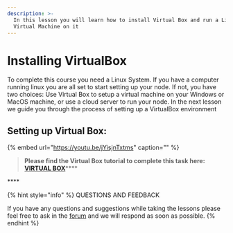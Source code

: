 ```yaml
---
description: >-
  In this lesson you will learn how to install Virtual Box and run a Linux
  Virtual Machine on it
---
```


# Installing VirtualBox

To complete this course you need a Linux System. If you have a computer running linux you are all set to start setting up your node. If not, you have two choices: Use Virtual Box to setup a virtual machine on your Windows or MacOS machine, or use a cloud server to run your node. In the next lesson we guide you through the process of setting up a VirtualBox environment

## Setting up Virtual Box:

{% embed url="https://youtu.be/jYisjnTxtms" caption="" %}

> **Please find the Virtual Box tutorial to complete this task here:** [**VIRTUAL BOX**](../../stake-pool-guide/system-setup/virtual-box.md)\*\*\*\*

\*\*\*\*

{% hint style="info" %}
QUESTIONS AND FEEDBACK

  
If you have any questions and suggestions while taking the lessons please feel free to ask in the [forum](https://forum.cardano.org/c/english/operators-talk/119) and we will respond as soon as possible.
{% endhint %}



